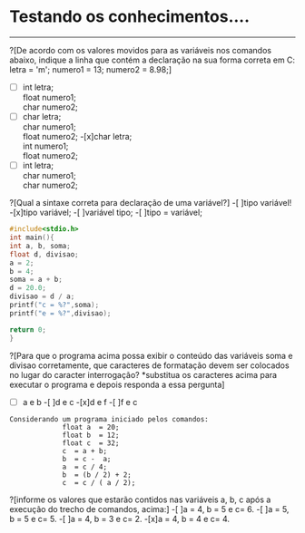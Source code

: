 # Testando os conhecimentos....
-------
?[De acordo com os valores movidos para as variáveis nos comandos abaixo, indique a linha que contém a declaração na sua forma correta em C: letra = 'm'; numero1 = 13;   numero2 = 8.98;]
-[ ] int letra;<br/> float numero1; <br/>char numero2; 
-[ ] char letra;<br/> char numero1;<br/> float numero2;
-[x]char letra;<br/> int numero1;<br/> float numero2;
-[ ] int letra;<br/> char numero1;<br/> char numero2;              

?[Qual a sintaxe correta para declaração de uma variável?]
-[ ]tipo variável!
-[x]tipo variável;
-[ ]variável tipo;
-[ ]tipo = variável;


```C runnable
#include<stdio.h>
int main(){
int a, b, soma;
float d, divisao;
a = 2;
b = 4;
soma = a + b;
d = 20.0;
divisao = d / a;
printf("c = %?",soma);
printf("e = %?",divisao);

return 0;
}
```

?[Para que o programa acima possa exibir o conteúdo das variáveis soma e divisao corretamente, que caracteres de formatação devem ser colocados no lugar do caracter interrogação? *substitua os caracteres acima para executar o programa e depois responda a essa pergunta]
-[ ] a e b
-[ ]d e c
-[x]d e f
-[ ]f e c


```
Considerando um programa iniciado pelos comandos:
             float a  = 20;
             float b  = 12;
             float c  = 32;
             c  = a + b;
             b  = c -  a;
             a  = c / 4;
             b  = (b / 2) + 2;
             c  = c / ( a / 2);
```		     
?[informe os valores que estarão contidos nas variáveis a, b, c após a execução do trecho de comandos, acima:]
-[ ]a = 4, b = 5 e c= 6.
-[ ]a = 5, b = 5 e c= 5.
-[ ]a = 4, b = 3 e c= 2.
-[x]a = 4, b = 4 e c= 4.

